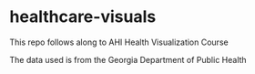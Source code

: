# healthcare-visuals

This repo follows along to AHI Health Visualization Course 

The data used is from the Georgia Department of Public Health